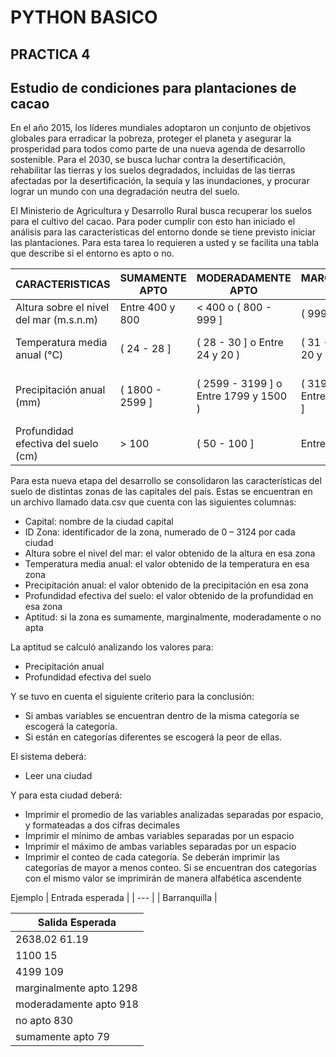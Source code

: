 # PYTHON BASICO 
## PRACTICA 4
## Estudio de condiciones para plantaciones de cacao

En el año 2015, los líderes mundiales adoptaron un conjunto de objetivos globales para erradicar la pobreza, proteger el planeta y asegurar la prosperidad para todos como parte de una nueva agenda de desarrollo sostenible. Para el 2030, se busca luchar contra la desertificación, rehabilitar las tierras y los suelos degradados, incluidas de las tierras afectadas por la desertificación, la sequía y las inundaciones, y procurar lograr un mundo con una degradación neutra del suelo.

El Ministerio de Agricultura y Desarrollo Rural busca recuperar los suelos para el cultivo del cacao. Para poder cumplir con esto han iniciado el análisis para las características del entorno donde se tiene previsto iniciar las plantaciones. Para esta tarea lo requieren a usted y se facilita una tabla que describe si el entorno es apto o no.

| CARACTERISTICAS | SUMAMENTE APTO | MODERADAMENTE APTO | MARGINALMENTE APTO | NO APTO |
| --- | --- | --- | --- | --- |
| Altura sobre el nivel del mar (m.s.n.m) | Entre 400 y 800 | < 400 o ( 800 - 999 ] | ( 999 - 1200 ] | > 1200 |
| Temperatura media anual (°C) | ( 24 - 28 ] | ( 28 - 30 ] o Entre 24 y 20 ) | ( 31 - 32 ] o Entre 20 y 18  | < 18 o > 32 |
| Precipitación anual (mm) | ( 1800 - 2599 ] | ( 2599 - 3199 ] o Entre 1799 y 1500 )	| ( 3199 - 3800 ] o Entre 1499 y 1200 ] |	< 1200 o > 3800 |
| Profundidad efectiva del suelo (cm)	| > 100	| ( 50 - 100 ]	| Entre 25 y 50 ]	| < 25 |

Para esta nueva etapa del desarrollo se consolidaron las características del suelo de distintas zonas de las capitales del país. Estas se encuentran en un archivo llamado data.csv que cuenta con las siguientes columnas:

- Capital: nombre de la ciudad capital
- ID Zona: identificador de la zona, numerado de 0 – 3124 por cada ciudad
- Altura sobre el nivel del mar: el valor obtenido de la altura en esa zona
- Temperatura media anual: el valor obtenido de la temperatura en esa zona
- Precipitación anual: el valor obtenido de la precipitación en esa zona
- Profundidad efectiva del suelo: el valor obtenido de la profundidad en esa zona
- Aptitud: si la zona es sumamente, marginalmente, moderadamente o no apta

La aptitud se calculó analizando los valores para:

- Precipitación anual
- Profundidad efectiva del suelo

Y se tuvo en cuenta el siguiente criterio para la conclusión:

- Si ambas variables se encuentran dentro de la misma categoría se escogerá la categoría.
- Si están en categorías diferentes se escogerá la peor de ellas.

El sistema deberá:

-	Leer una ciudad

Y para esta ciudad deberá:

- Imprimir el promedio de las variables analizadas separadas por espacio, y formateadas a dos cifras decimales
- Imprimir el mínimo de ambas variables separadas por un espacio
- Imprimir el máximo de ambas variables separadas por un espacio
- Imprimir el conteo de cada categoría. Se deberán imprimir las categorías de mayor a menos conteo. Si se encuentran dos categorías con el mismo valor se imprimirán de manera alfabética ascendente

Ejemplo
| Entrada esperada |
| --- |
| Barranquilla	|

| Salida Esperada |
| --- |
| 2638.02 61.19	|
| 1100 15 |
| 4199 109	|
| marginalmente apto 1298 |
| moderadamente apto 918	|
| no apto 830 |
| sumamente apto 79 |
